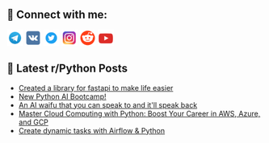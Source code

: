 ## 🔎 Connect with me:
[<img src="https://github.com/bullbesh/bullbesh/blob/main/images/Telegram.png" width="32" height="32" />](https://t.me/bullbesh)
[<img src="https://github.com/bullbesh/bullbesh/blob/main/images/VK.png" width="32" height="32" />](https://vk.com/bullbesh)
[<img src="https://github.com/bullbesh/bullbesh/blob/main/images/Twitter.png" width="32" height="32" />](https://twitter.com/bullbesh1)
[<img src="https://github.com/bullbesh/bullbesh/blob/main/images/Instagram.png" width="32" height="32" />](https://www.instagram.com/bullbesh)
[<img src="https://github.com/bullbesh/bullbesh/blob/main/images/Reddit.png" width="32" height="32" />](https://www.reddit.com/user/bullbesh)
[<img src="https://github.com/bullbesh/bullbesh/blob/main/images/YouTube.png" width="32" height="32" />](https://www.youtube.com/channel/UCtfjRs6uzgq5mfm8S06WTcg)

## 📕 Latest r/Python Posts
<!-- BLOG-POST-LIST:START -->
- [Created a library for fastapi to make life easier](https://www.reddit.com/r/Python/comments/138zden/created_a_library_for_fastapi_to_make_life_easier/)
- [New Python AI Bootcamp!](https://www.reddit.com/r/Python/comments/138x65j/new_python_ai_bootcamp/)
- [An AI waifu that you can speak to and it&#39;ll speak back](https://www.reddit.com/r/Python/comments/138vsa9/an_ai_waifu_that_you_can_speak_to_and_itll_speak/)
- [Master Cloud Computing with Python: Boost Your Career in AWS, Azure, and GCP](https://www.reddit.com/r/Python/comments/138vpu2/master_cloud_computing_with_python_boost_your/)
- [Create dynamic tasks with Airflow &amp; Python](https://www.reddit.com/r/Python/comments/138vmii/create_dynamic_tasks_with_airflow_python/)
<!-- BLOG-POST-LIST:END -->
